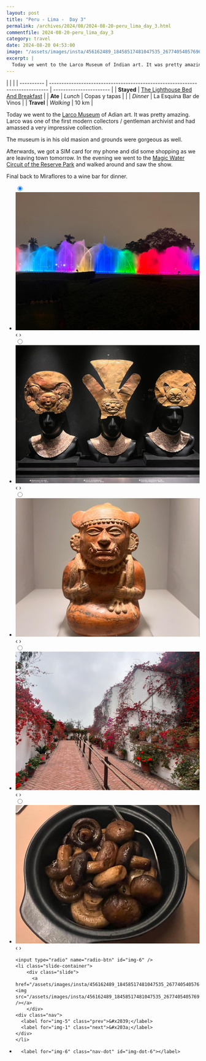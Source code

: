 ```yaml
---
layout: post
title: "Peru - Lima -  Day 3"
permalink: /archives/2024/08/2024-08-20-peru_lima_day_3.html
commentfile: 2024-08-20-peru_lima_day_3
category: travel
date: 2024-08-20 04:53:00
image: "/assets/images/insta/456162489_18458517481047535_267740540576961840_n_17916818285969097.jpg"
excerpt: |
  Today we went to the Larco Museum of Indian art. It was pretty amazing. The grounds were gorgeous as well.
---
```


|            |                                                                               |
| ---------- | ----------------------------------------------------------------------------- | ----------------------- |
| **Stayed** | [The Lighthouse Bed And Breakfast](https://maps.app.goo.gl/zTdsRLW8QgG8SFzp6) |
| **Ate**    | _Lunch_                                                                       | Copas y tapas           |
|            | _Dinner_                                                                      | La Esquina Bar de Vinos |
| **Travel** | _Walking_                                                                     | 10 km                   |

Today we went to the [Larco Museum](https://maps.app.goo.gl/ttweBZPXJvYHx7NCA) of Adian art. It was pretty amazing. Larco was one of the first modern collectors / gentleman archivist and had amassed a very impressive collection.

The museum is in his old masion and grounds were gorgeous as well.

Afterwards, we got a SIM card for my phone and did some shopping as we are leaving town tomorrow. In the evening we went to the [Magic Water Circuit of the Reserve Park](https://maps.app.goo.gl/HQcXa5pQdiSons2x5) and walked around and saw the show.

Final back to Miraflores to a wine bar for dinner.

<ul class="slides">
    <input type="radio" name="radio-btn" id="img-1" checked="checked" />
    <li class="slide-container">
        <div class="slide">
          <a href="/assets/images/insta/456281664_18458517490047535_8569582443587018319_n_18060509827642679.jpg"><img src="/assets/images/insta/456281664_18458517490047535_8569582443587018319_n_18060509827642679.jpg" /></a>
        </div>
    <div class="nav">
      <label for="img-6" class="prev">&#x2039;</label>
      <label for="img-2" class="next">&#x203a;</label>
    </div>
    </li>
        <input type="radio" name="radio-btn" id="img-2"  />
    <li class="slide-container">
        <div class="slide">
          <a href="/assets/images/insta/456295681_18458517499047535_4898353450404825358_n_17944101389752870.jpg"><img src="/assets/images/insta/456295681_18458517499047535_4898353450404825358_n_17944101389752870.jpg" /></a>
        </div>
    <div class="nav">
      <label for="img-1" class="prev">&#x2039;</label>
      <label for="img-3" class="next">&#x203a;</label>
    </div>
    </li>
        <input type="radio" name="radio-btn" id="img-3"  />
    <li class="slide-container">
        <div class="slide">
          <a href="/assets/images/insta/456304040_18458517511047535_8375495246980126132_n_18006024755386593.jpg"><img src="/assets/images/insta/456304040_18458517511047535_8375495246980126132_n_18006024755386593.jpg" /></a>
        </div>
    <div class="nav">
      <label for="img-2" class="prev">&#x2039;</label>
      <label for="img-4" class="next">&#x203a;</label>
    </div>
    </li>
        <input type="radio" name="radio-btn" id="img-4"  />
    <li class="slide-container">
        <div class="slide">
          <a href="/assets/images/insta/456553593_18458517529047535_4300964530140408991_n_17982850349711208.jpg"><img src="/assets/images/insta/456553593_18458517529047535_4300964530140408991_n_17982850349711208.jpg" /></a>
        </div>
    <div class="nav">
      <label for="img-3" class="prev">&#x2039;</label>
      <label for="img-5" class="next">&#x203a;</label>
    </div>
    </li>
        <input type="radio" name="radio-btn" id="img-5"  />
    <li class="slide-container">
        <div class="slide">
          <a href="/assets/images/insta/456452709_18458517538047535_6490442650244181307_n_18310712206080883.jpg"><img src="/assets/images/insta/456452709_18458517538047535_6490442650244181307_n_18310712206080883.jpg" /></a>
        </div>
    <div class="nav">
      <label for="img-4" class="prev">&#x2039;</label>
      <label for="img-6" class="next">&#x203a;</label>
    </div>
    </li>
    
    <input type="radio" name="radio-btn" id="img-6" />
    <li class="slide-container">
        <div class="slide">
          <a href="/assets/images/insta/456162489_18458517481047535_267740540576961840_n_17916818285969097.jpg"><img src="/assets/images/insta/456162489_18458517481047535_267740540576961840_n_17916818285969097.jpg" /></a>
        </div>
    <div class="nav">
      <label for="img-5" class="prev">&#x2039;</label>
      <label for="img-1" class="next">&#x203a;</label>
    </div>
    </li>
			
<li class="nav-dots">
      <label for="img-1" class="nav-dot" id="img-dot-1"></label>
      <label for="img-2" class="nav-dot" id="img-dot-2"></label>
      <label for="img-3" class="nav-dot" id="img-dot-3"></label>
      <label for="img-4" class="nav-dot" id="img-dot-4"></label>
      <label for="img-5" class="nav-dot" id="img-dot-5"></label>

      <label for="img-6" class="nav-dot" id="img-dot-6"></label>

</li>
</ul>
